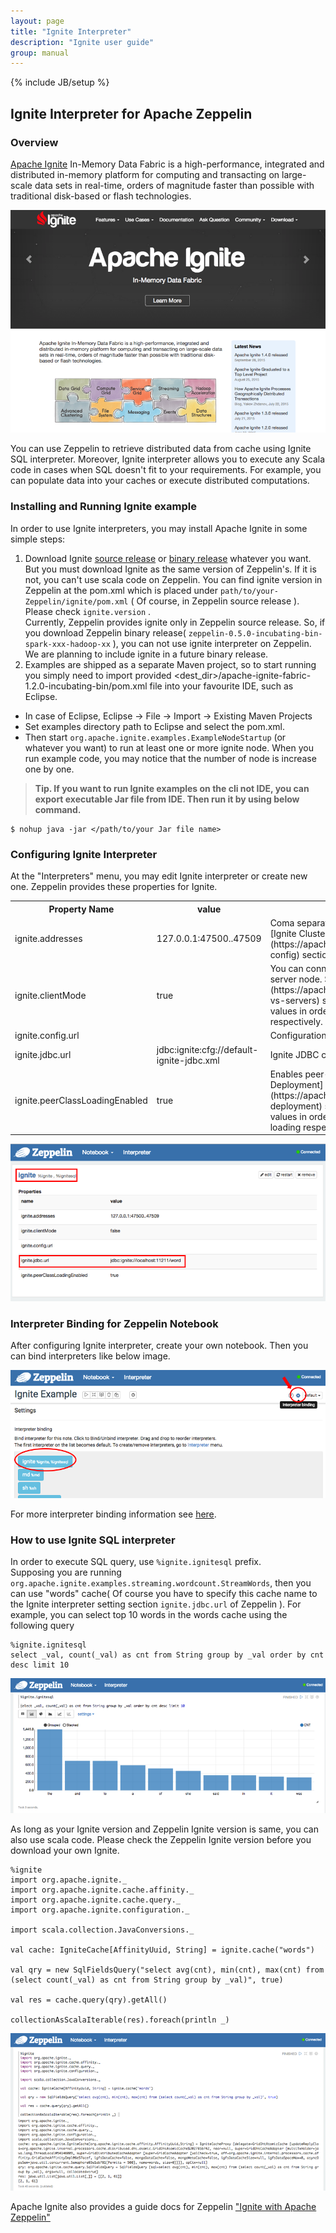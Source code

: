 ```yaml
---
layout: page
title: "Ignite Interpreter"
description: "Ignite user guide"
group: manual
---
```

{% include JB/setup %}

## Ignite Interpreter for Apache Zeppelin

### Overview
[Apache Ignite](https://ignite.apache.org/) In-Memory Data Fabric is a high-performance, integrated and distributed in-memory platform for computing and transacting on large-scale data sets in real-time, orders of magnitude faster than possible with traditional disk-based or flash technologies.

![Apache Ignite](../assets/themes/zeppelin/img/docs-img/ignite-logo.png)

You can use Zeppelin to retrieve distributed data from cache using Ignite SQL interpreter. Moreover, Ignite interpreter allows you to execute any Scala code in cases when SQL doesn't fit to your requirements. For example, you can populate data into your caches or execute distributed computations.

### Installing and Running Ignite example
In order to use Ignite interpreters, you may install Apache Ignite in some simple steps:

1. Download Ignite [source release](https://ignite.apache.org/download.html#sources) or [binary release](https://ignite.apache.org/download.html#binaries) whatever you want. But you must download Ignite as the same version of Zeppelin's. If it is not, you can't use scala code on Zeppelin. You can find ignite version in Zeppelin at the pom.xml which is placed under `path/to/your-Zeppelin/ignite/pom.xml` ( Of course, in Zeppelin source release ). Please check `ignite.version` .<br>Currently, Zeppelin provides ignite only in Zeppelin source release. So, if you download Zeppelin binary release( `zeppelin-0.5.0-incubating-bin-spark-xxx-hadoop-xx` ), you can not use ignite interpreter on Zeppelin. We are planning to include ignite in a future binary release.
2. Examples are shipped as a separate Maven project, so to start running you simply need to import provided <dest_dir>/apache-ignite-fabric-1.2.0-incubating-bin/pom.xml file into your favourite IDE, such as Eclipse.

* In case of Eclipse, Eclipse -> File -> Import -> Existing Maven Projects
* Set examples directory path to Eclipse and select the pom.xml.
* Then start `org.apache.ignite.examples.ExampleNodeStartup` (or whatever you want) to run at least one or more ignite node. When you run example code, you may notice that the number of node is increase one by one.

> **Tip. If you want to run Ignite examples on the cli not IDE, you can export executable Jar file from IDE. Then run it by using below command.**

```
$ nohup java -jar </path/to/your Jar file name>
```

### Configuring Ignite Interpreter
At the "Interpreters" menu, you may edit Ignite interpreter or create new one. Zeppelin provides these properties for Ignite.

<table class="table-configuration">
  <tr>
    <th>Property Name</th>
    <th>value</th>
    <th>Description</th>
  </tr>
  <tr>
    <td>ignite.addresses</td>
    <td>127.0.0.1:47500..47509</td>
    <td>Coma separated list of Ignite cluster hosts. See [Ignite Cluster Configuration](https://apacheignite.readme.io/v1.2/docs/cluster-config) section for more details.</td>
  </tr>
  <tr>
    <td>ignite.clientMode</td>
    <td>true</td>
    <td>You can connect to the Ignite cluster as client or server node. See [Ignite Clients vs. Servers](https://apacheignite.readme.io/v1.2/docs/clients-vs-servers) section for details. Use true or false values in order to connect in client or server mode respectively.</td>
  </tr>
  <tr>
    <td>ignite.config.url</td>
    <td></td>
    <td>Configuration URL. Overrides all other settings.</td>
  </tr>
  <tr>
    <td>ignite.jdbc.url</td>
    <td>jdbc:ignite:cfg://default-ignite-jdbc.xml</td>
    <td>Ignite JDBC connection URL.</td>
  </tr>
  <tr>
    <td>ignite.peerClassLoadingEnabled</td>
    <td>true</td>
    <td>Enables peer-class-loading. See [Zero Deployment](https://apacheignite.readme.io/v1.2/docs/zero-deployment) section for details. Use true or false values in order to enable or disable P2P class loading respectively.</td>
  </tr>
</table>

![Configuration of Ignite Interpreter](../assets/themes/zeppelin/img/docs-img/ignite-interpreter-setting.png)

### Interpreter Binding for Zeppelin Notebook
After configuring Ignite interpreter, create your own notebook. Then you can bind interpreters like below image.

![Binding Interpreters](../assets/themes/zeppelin/img/docs-img/ignite-interpreter-binding.png)

For more interpreter binding information see [here](http://zeppelin.apache.org/docs/manual/interpreters.html).

### How to use Ignite SQL interpreter
In order to execute SQL query, use ` %ignite.ignitesql ` prefix. <br>
Supposing you are running `org.apache.ignite.examples.streaming.wordcount.StreamWords`, then you can use "words" cache( Of course you have to specify this cache name to the Ignite interpreter setting section `ignite.jdbc.url` of Zeppelin ).
For example, you can select top 10 words in the words cache using the following query

```
%ignite.ignitesql
select _val, count(_val) as cnt from String group by _val order by cnt desc limit 10
```

![IgniteSql on Zeppelin](../assets/themes/zeppelin/img/docs-img/ignite-sql-example.png)

As long as your Ignite version and Zeppelin Ignite version is same, you can also use scala code. Please check the Zeppelin Ignite version before you download your own Ignite.

```
%ignite
import org.apache.ignite._
import org.apache.ignite.cache.affinity._
import org.apache.ignite.cache.query._
import org.apache.ignite.configuration._

import scala.collection.JavaConversions._

val cache: IgniteCache[AffinityUuid, String] = ignite.cache("words")

val qry = new SqlFieldsQuery("select avg(cnt), min(cnt), max(cnt) from (select count(_val) as cnt from String group by _val)", true)

val res = cache.query(qry).getAll()

collectionAsScalaIterable(res).foreach(println _)
```

![Using Scala Code](../assets/themes/zeppelin/img/docs-img/ignite-scala-example.png)

Apache Ignite also provides a guide docs for Zeppelin ["Ignite with Apache Zeppelin"](https://apacheignite.readme.io/docs/data-analysis-with-apache-zeppelin)
